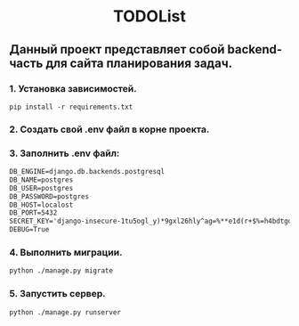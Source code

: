 <h1 align="center">TODOList</h1>

## Данный проект представляет собой backend-часть для сайта планирования задач.


### 1. Установка зависимостей.
``` 
pip install -r requirements.txt
```

### 2. Создать свой .env файл в корне проекта.

### 3. Заполнить .env файл:
```xml
DB_ENGINE=django.db.backends.postgresql
DB_NAME=postgres
DB_USER=postgres
DB_PASSWORD=postgres
DB_HOST=localost
DB_PORT=5432
SECRET_KEY='django-insecure-1tu5ogl_y)*9gxl26hly^ag=%**e1d(r+$%=h4bdtgqg=#06rm'
DEBUG=True
```


### 4. Выполнить миграции.
```sh
python ./manage.py migrate 
```

### 5. Запустить сервер.
```sh
python ./manage.py runserver
```
